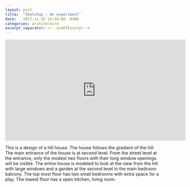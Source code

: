```yaml
---
layout: post
title:  "Sketchup : An experiment"
date:   2017-11-26 14:10:00 -0400
categories: architecture
excerpt_separator: <!--endOfExcerpt-->
---
```



<iframe src="https://3dwarehouse.sketchup.com/embed.html?mid=487a8173-8479-4ef5-862c-1487fa222e9a&width=580&height=326" frameborder="0" scrolling="no" marginheight="0" marginwidth="0" width="580" height="326" allowfullscreen></iframe>


This is a design of a hill house. The house follows the gradient of the hill. The main entrance of the house is at second level. From the street level at the entrance, only the modest two floors with their long window openings will be visible. The entire house is modeled to look at the view from the hill with large windows and a garden at the second level in the main bedroom balcony. The top most floor has two small bedrooms with extra space for a play. The lowest floor has a open kitchen, living room.